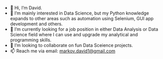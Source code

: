- 👋 Hi, I’m David.
- 👀 I’m mainly interested in Data Science, but my Python knowledge expands to other areas such as automation using Selenium, GUI app development and others.
- 🌱 I’m currently looking for a job position in either Data Analysis or Data Science field where I can use and upgrade my analytical and programming skills.
- 💞️ I’m looking to collaborate on fun Data Sceience projects.
- 📫 Reach me via email: markov.david1@gmail.com

<!---
dvd998/dvd998 is a ✨ special ✨ repository because its `README.md` (this file) appears on your GitHub profile.
You can click the Preview link to take a look at your changes.
--->
